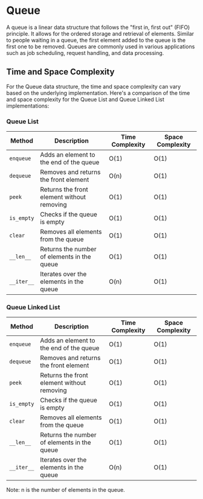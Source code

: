 # Queue

A queue is a linear data structure that follows the "first in, first out" (FIFO) principle. It allows for the ordered storage and retrieval of elements. Similar to people waiting in a queue, the first element added to the queue is the first one to be removed. Queues are commonly used in various applications such as job scheduling, request handling, and data processing.

## Time and Space Complexity

For the Queue data structure, the time and space complexity can vary based on the underlying implementation. Here's a comparison of the time and space complexity for the Queue List and Queue Linked List implementations:

### Queue List

| Method        | Description                               | Time Complexity        | Space Complexity     |
|---------------|-------------------------------------------|------------------------|----------------------|
| `enqueue`     | Adds an element to the end of the queue    | O(1)                   | O(1)                 |
| `dequeue`     | Removes and returns the front element      | O(n)                   | O(1)                 |
| `peek`        | Returns the front element without removing | O(1)                   | O(1)                 |
| `is_empty`    | Checks if the queue is empty               | O(1)                   | O(1)                 |
| `clear`       | Removes all elements from the queue        | O(1)                   | O(1)                 |
| `__len__`     | Returns the number of elements in the queue| O(1)                   | O(1)                 |
| `__iter__`    | Iterates over the elements in the queue    | O(n)                   | O(1)                 |

### Queue Linked List

| Method        | Description                               | Time Complexity        | Space Complexity     |
|---------------|-------------------------------------------|------------------------|----------------------|
| `enqueue`     | Adds an element to the end of the queue    | O(1)                   | O(1)                 |
| `dequeue`     | Removes and returns the front element      | O(1)                   | O(1)                 |
| `peek`        | Returns the front element without removing | O(1)                   | O(1)                 |
| `is_empty`    | Checks if the queue is empty               | O(1)                   | O(1)                 |
| `clear`       | Removes all elements from the queue        | O(1)                   | O(1)                 |
| `__len__`     | Returns the number of elements in the queue| O(1)                   | O(1)                 |
| `__iter__`    | Iterates over the elements in the queue    | O(n)                   | O(1)                 |



Note: n is the number of elements in the queue.

